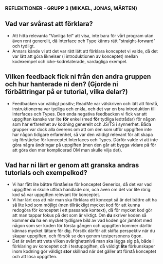 ### REFLEKTIONER - GRUPP 3 (MIKAEL, JONAS, MÅRTEN)  

  
## Vad var svårast att förklara?  

- Att hitta relevanta "Vanliga fel" att visa, inte bara för vårt program utan även rent generellt, då Interface och Type känns rätt "straight-forward" och tydligt.  
- Annars kände vi att det var rätt lätt att förklara konceptet vi valde, då det var lätt att göra liknelser (i introduktionen av konceptet) mellan kodexempel och icke-kodrelaterade, vardagliga exempel.  

  
## Vilken feedback fick ni från den andra gruppen och hur hanterade ni den? (Gjorde ni förbättringar på er tutorial, vilka delar?)  

- Feedbacken var väldigt positiv; ReadMe var välskriven och lätt att förstå, instruktionerna var tydliga och enkla, och det var en bra introduktion till Interfaces och Types. Den enda negativa feedbacken vi fick var att uppgiften kanske var lite **för** enkel (med **för** tydliga ledtrådar) för någon som har erfarenhet av kodning generellt och JS/TS i synnerhet. Båda grupper var dock alla överens om att om den som utför uppgiften inte har någon tidigare erfarenhet, så var den väldigt relevant för att skapa sig förståelse för konceptet Interfaces och Types. Därför valde vi att inte göra några ändringar på uppgiften (men den går att bygga vidare på för att göra den mer komplicerad OM man skulle vilja det).
  

## Vad har ni lärt er genom att granska andras tutorials och exempelkod?  

- Vi har fått lite bättre förståelse för konceptet Generics, då det var vad uppgiften vi skulle utföra handlade om, och även om det var lite rörig kod så var uppgiften relevant för konceptet.  
- Vi har lärt oss att när man ska förklara ett koncept så är det bättre att ha så lite kod som möjligt (men tillräckligt mycket kod för att kunna redogöra för konceptet i ett passande kontext), då för mycket kod gör att man tappar fokus på det som är viktigt. Om **du** skriver koden så kommer **du** ha en mycket tydligare bild av vad koden gör jämfört med någon som ser koden för första gången och uppgiften kommer därför kännas mycket lättare för dig. Försök därför att skifta perspektiv när du skapar uppgiften, och försök se den genom testpersonens ögon.  
- Det är svårt att veta vilken svårighetsnivå man ska lägga sig på, både i förklaring av konceptet och i testuppgiften, då väldigt **lite** förkunskaper inom kodning gör väldigt **stor** skillnad när det gäller att förstå konceptet och att lösa uppgiften.
